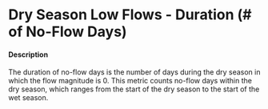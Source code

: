 # Dry Season Low Flows - Duration \(\# of No-Flow Days\)

#### Description

The duration of no-flow days is the number of days during the dry season in which the flow magnitude is 0. This metric counts no-flow days within the dry season, which ranges from the start of the dry season to the start of the wet season. 

